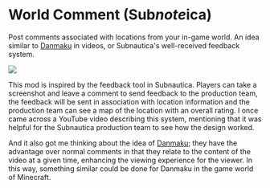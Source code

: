 # World Comment (Sub*note*ica)

Post comments associated with locations from your in-game world. An idea similar to [Danmaku](https://en.wikipedia.org/wiki/Danmaku_subtitling) in videos, or Subnautica's well-received feedback system.

![](https://cdn-raw.modrinth.com/data/GNAofCJ3/images/4d7daedaacfac519b99494c115c50d0de8889012.png)

This mod is inspired by the feedback tool in Subnautica. Players can take a screenshot and leave a comment to send feedback to the production team, the feedback will be sent in association with location information and the production team can see a map of the location with an overall rating. I once came across a YouTube video describing this system, mentioning that it was helpful for the Subnautica production team to see how the design worked.

And it also got me thinking about the idea of [Danmaku](https://en.wikipedia.org/wiki/Danmaku_subtitling); they have the advantage over normal comments in that they relate to the content of the video at a given time, enhancing the viewing experience for the viewer. In this way, something similar could be done for Danmaku in the game world of Minecraft.

